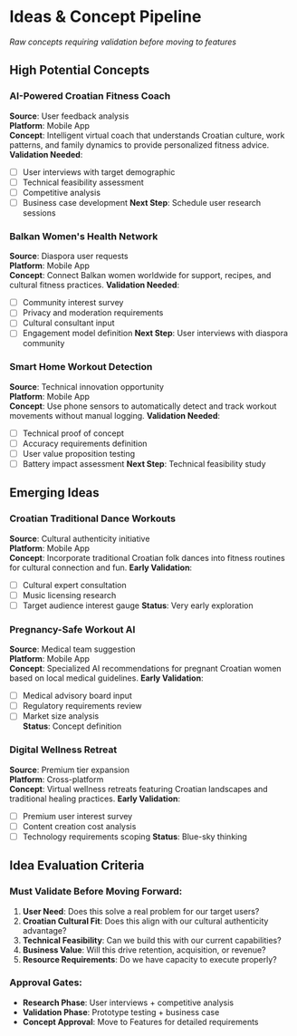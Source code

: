# Ideas & Concept Pipeline

*Raw concepts requiring validation before moving to features*

## High Potential Concepts

### AI-Powered Croatian Fitness Coach
**Source**: User feedback analysis  
**Platform**: Mobile App  
**Concept**: Intelligent virtual coach that understands Croatian culture, work patterns, and family dynamics to provide personalized fitness advice.
**Validation Needed**:
- [ ] User interviews with target demographic
- [ ] Technical feasibility assessment  
- [ ] Competitive analysis
- [ ] Business case development
**Next Step**: Schedule user research sessions

### Balkan Women's Health Network
**Source**: Diaspora user requests  
**Platform**: Mobile App  
**Concept**: Connect Balkan women worldwide for support, recipes, and cultural fitness practices.
**Validation Needed**:
- [ ] Community interest survey
- [ ] Privacy and moderation requirements
- [ ] Cultural consultant input
- [ ] Engagement model definition
**Next Step**: User interviews with diaspora community

### Smart Home Workout Detection
**Source**: Technical innovation opportunity  
**Platform**: Mobile App  
**Concept**: Use phone sensors to automatically detect and track workout movements without manual logging.
**Validation Needed**:
- [ ] Technical proof of concept
- [ ] Accuracy requirements definition  
- [ ] User value proposition testing
- [ ] Battery impact assessment
**Next Step**: Technical feasibility study

## Emerging Ideas

### Croatian Traditional Dance Workouts
**Source**: Cultural authenticity initiative  
**Platform**: Mobile App  
**Concept**: Incorporate traditional Croatian folk dances into fitness routines for cultural connection and fun.
**Early Validation**:
- [ ] Cultural expert consultation
- [ ] Music licensing research
- [ ] Target audience interest gauge
**Status**: Very early exploration

### Pregnancy-Safe Workout AI  
**Source**: Medical team suggestion  
**Platform**: Mobile App  
**Concept**: Specialized AI recommendations for pregnant Croatian women based on local medical guidelines.
**Early Validation**:
- [ ] Medical advisory board input
- [ ] Regulatory requirements review
- [ ] Market size analysis  
**Status**: Concept definition

### Digital Wellness Retreat
**Source**: Premium tier expansion  
**Platform**: Cross-platform  
**Concept**: Virtual wellness retreats featuring Croatian landscapes and traditional healing practices.
**Early Validation**:
- [ ] Premium user interest survey
- [ ] Content creation cost analysis
- [ ] Technology requirements scoping
**Status**: Blue-sky thinking

## Idea Evaluation Criteria

### Must Validate Before Moving Forward:
1. **User Need**: Does this solve a real problem for our target users?
2. **Croatian Cultural Fit**: Does this align with our cultural authenticity advantage?
3. **Technical Feasibility**: Can we build this with our current capabilities?
4. **Business Value**: Will this drive retention, acquisition, or revenue?
5. **Resource Requirements**: Do we have capacity to execute properly?

### Approval Gates:
- **Research Phase**: User interviews + competitive analysis
- **Validation Phase**: Prototype testing + business case
- **Concept Approval**: Move to Features for detailed requirements
